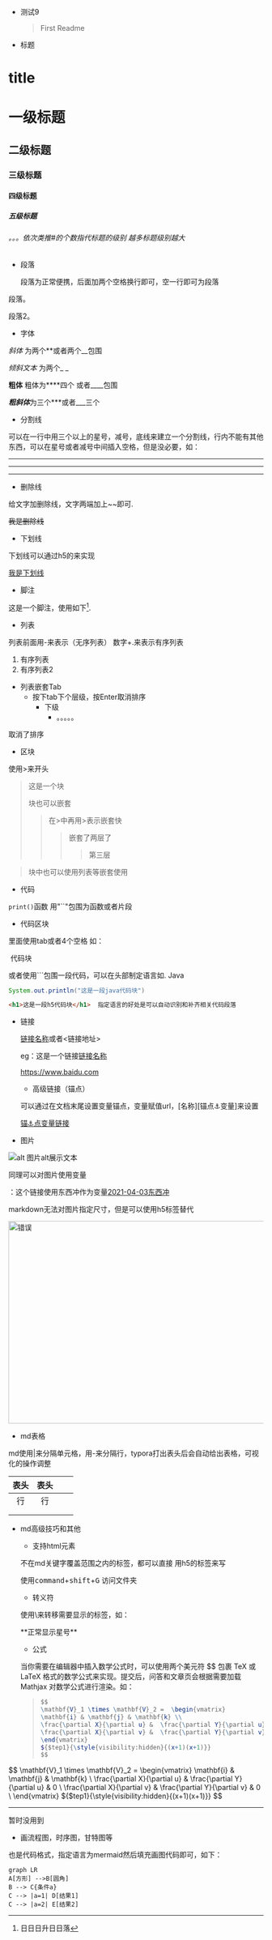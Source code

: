 - 测试9

  > First Readme



- 标题

# title

# 一级标题

## 二级标题

### 三级标题

#### 四级标题

##### 五级标题

###### 。。。依次类推#的个数指代标题的级别 越多标题级别越大

- 段落

  段落为正常便携，后面加两个空格换行即可，空一行即可为段落    



段落。



段落2。



- 字体

*斜体* 为两个**或者两个__包围

_倾斜文本_ 为两个_ _

**粗体** 粗体为****四个 或者____包围

***粗斜体***为三个***或者___三个



- 分割线

可以在一行中用三个以上的星号，减号，底线来建立一个分割线，行内不能有其他东西，可以在星号或者减号中间插入空格，但是没必要，如：

***

---

___

- 删除线

给文字加删除线，文字两端加上~~即可. 

~~我是删除线~~

- 下划线

下划线可以通过h5的<u></u>来实现

<u>我是下划线</u>

- 脚注

这是一个脚注，使用如下[^typora]. 

[^typora]:日日日升日日落

- 列表

列表前面用-来表示（无序列表） 数字+.来表示有序列表

1. 有序列表
2. 有序列表2

- 列表嵌套Tab
  - 按下tab下个层级，按Enter取消排序
    - 下级
      - 。。。。。

取消了排序

- 区块

使用>来开头

> 这是一个块
>
> 块也可以嵌套
>
> > 在>中再用>表示嵌套快
> >
> > > 嵌套了两层了
> > >
> > > > 第三层

> 块中也可以使用列表等嵌套使用



- 代码

`print()`函数 用"``"包围为函数或者片段

- 代码区块

里面使用tab或者4个空格 如：

​	代码块

或者使用```包围一段代码，可以在头部制定语言如.  Java

```java
System.out.println("这是一段java代码块")
```

```html
<h1>这是一段h5代码块</h1>  指定语言的好处是可以自动识别和补齐相关代码段落
```

- 链接

  [链接名称]( 链接地址)或者<链接地址>

  eg：这是一个链接[链接名称](https://www.baidu.com)

  <https://www.baidu.com>

  - 高级链接（锚点）

  可以通过在文档末尾设置变量锚点，变量赋值url，[名称][锚点⚓️变量]来设置

  [锚⚓️点变量链接][锚变量]

  [锚变量]: https://baidu.com

- 图片

![alt 图片alt展示文本](/Users/xiaoqiang/Pictures/b10115b0afef2b9a150e0b207426e1.jpg "title可选标题")

同理可以对图片使用变量

：这个链接使用东西冲作为变量[2021-04-03东西冲][东西冲]

[东西冲]: /Users/xiaoqiang/Pictures/b10115b0afef2b9a150e0b207426e1.jpg

markdown无法对图片指定尺寸，但是可以使用h5标签替代<img>

<img src='/Users/xiaoqiang/Pictures/b10115b0afef2b9a150e0b207426e1.jpg' height=400 width=600 alt='错误' title='h5图片标题'></img>

- md表格

md使用|来分隔单元格，用-来分隔行，typora打出表头后会自动给出表格，可视化的操作调整

| 表头 | 表头 |      |      |
| :--: | :--: | ---- | ---- |
|  行  |  行  |      |      |
|      |      |      |      |
|      |      |      |      |

- md高级技巧和其他

  - 支持html元素

  不在md关键字覆盖范围之内的标签，都可以直接 用h5的标签来写

  使用<kbd>command</kbd>+<kbd>shift</kbd>+<kbd>G</kbd> 访问文件夹

  - 转义符

  使用\来转移需要显示的标签，如：

  \*\*正常显示星号\*\*

  - 公式

  当你需要在编辑器中插入数学公式时，可以使用两个美元符 $$ 包裹 TeX 或 LaTeX 格式的数学公式来实现。提交后，问答和文章页会根据需要加载 Mathjax 对数学公式进行渲染。如：

  > ```mathematica
  > $$
  > \mathbf{V}_1 \times \mathbf{V}_2 =  \begin{vmatrix} 
  > \mathbf{i} & \mathbf{j} & \mathbf{k} \\
  > \frac{\partial X}{\partial u} &  \frac{\partial Y}{\partial u} & 0 \\
  > \frac{\partial X}{\partial v} &  \frac{\partial Y}{\partial v} & 0 \\
  > \end{vmatrix}
  > ${$tep1}{\style{visibility:hidden}{(x+1)(x+1)}}
  > $$
  > ```

$$
\mathbf{V}_1 \times \mathbf{V}_2 =  \begin{vmatrix} 
\mathbf{i} & \mathbf{j} & \mathbf{k} \\
\frac{\partial X}{\partial u} &  \frac{\partial Y}{\partial u} & 0 \\
\frac{\partial X}{\partial v} &  \frac{\partial Y}{\partial v} & 0 \\
\end{vmatrix}
${$tep1}{\style{visibility:hidden}{(x+1)(x+1)}}
$$

___

暂时没用到

- 画流程图，时序图，甘特图等

也是代码格式，指定语言为mermaid然后填充画图代码即可，如下：

```mermaid
graph LR
A[方形] -->B[圆角]
B --> C{条件a}
C --> |a=1| D[结果1]
C --> |a=2| E[结果2]
```



